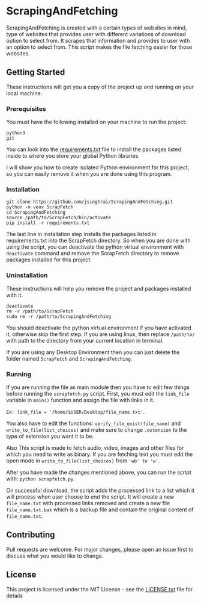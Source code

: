 # ScrapingAndFetching
ScrapingAndFetching is created with a certain types of websites in mind, type of websites that provides user with different variations of download option to select from. It scrapes that information and provides to user with an option to select from. This script makes the file fetching easier for those websites.

## Getting Started
These instructions will get you a copy of the project up and running on your local machine.

### Prerequisites
You must have the following installed on your machine to run the project:

```
python3
git
```

You can look into the [requirements.txt](https://github.com/jsinghrai/ScrapingAndFetching/blob/master/requirements.txt) file to install the packages listed inside to where you store your global Python libraries.

I will show you how to create isolated Python environment for this project, so you can easily remove it when you are done using this program.

### Installation
```
git clone https://github.com/jsinghrai/ScrapingAndFetching.git
python -m venv ScrapFetch
cd ScrapingAndFetching
source /path/to/ScrapFetch/bin/activate
pip install -r requirements.txt
```

The last line in installation step installs the packages listed in requirements.txt into the ScrapFetch directory. So when you are done with using the script, you can deactivate the python virtual environment with `deactivate` command and remove the ScrapFetch directory to remove packages installed for this project.

### Uninstallation
These instructions will help you remove the project and packages installed with it:

```
deactivate
rm -r /path/to/ScrapFetch
sudo rm -r /path/to/ScrapingAndFetching
```

You should deactivate the python virtual environment if you have activated it, otherwise skip the first step. If you are using linux, then replace `/path/to/` with path to the directory from your current location in terminal.

If you are using any Desktop Environment then you can just delete the folder named `ScrapFetch` and `ScrapingAndFetching`.

### Running
If you are running the file as main module then you have to edit few things before running the `scrapfetch.py` script. First, you must edit the `link_file` variable in `main()` function and assign the file with links in it.

`Ex: link_file = '/home/$USER/Desktop/file_name.txt'`.

You also have to edit the functions: `verify_file_exist(file_name)` and `write_to_file(list_choices)` and make sure to change `.extension` to the type of extension you want it to be.

Also This script is made to fetch audio, video, images and other files for which you need to write as binary. If you are fetching text you must edit the open mode in `write_to_file(list_choices)` from `'wb' to 'w'`.

After you have made the changes mentioned above, you can run the script with:
`python scrapfetch.py`.

On successful download, the script adds the processed link to a list which it will process when user choose to end the script. It will create a new `file_name.txt` with processed links removed and create a new file `file_name.txt.bak` which is a backup file and contain the original content of `file_name.txt`.  

## Contributing
Pull requests are welcome. For major changes, please open an issue first to discuss what you would like to change.

## License
This project is licensed under the MIT License - see the [LICENSE.txt](https://github.com/jsinghrai/ScrapingAndFetching/blob/master/LICENSE.txt) file for details

